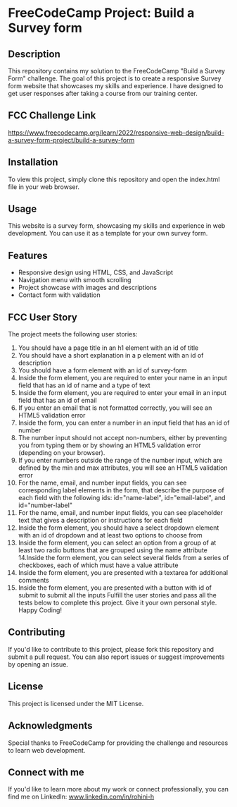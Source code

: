 # FreeCodeCamp Project: Build a Survey form

## Description
This repository contains my solution to the FreeCodeCamp "Build a Survey Form" challenge. The goal of this project is to create a responsive Survey form website that showcases my skills and experience. I have designed to get user responses after taking a course from our training center.

## FCC Challenge Link
https://www.freecodecamp.org/learn/2022/responsive-web-design/build-a-survey-form-project/build-a-survey-form 

## Installation
To view this project, simply clone this repository and open the index.html file in your web browser.

## Usage
This website is a survey form, showcasing my skills and experience in web development. You can use it as a template for your own survey form.

## Features

- Responsive design using HTML, CSS, and JavaScript
- Navigation menu with smooth scrolling
- Project showcase with images and descriptions
- Contact form with validation

## FCC User Story
The project meets the following user stories:

1. You should have a page title in an h1 element with an id of title
2. You should have a short explanation in a p element with an id of description
3. You should have a form element with an id of survey-form
4. Inside the form element, you are required to enter your name in an input field that has an id of name and a type of text
5. Inside the form element, you are required to enter your email in an input field that has an id of email
6. If you enter an email that is not formatted correctly, you will see an HTML5 validation error
7. Inside the form, you can enter a number in an input field that has an id of number
8. The number input should not accept non-numbers, either by preventing you from typing them or by showing an HTML5 validation error (depending on your browser).
9. If you enter numbers outside the range of the number input, which are defined by the min and max attributes, you will see an HTML5 validation error
10. For the name, email, and number input fields, you can see corresponding label elements in the form, that describe the purpose of each field with the following ids: id="name-label", id="email-label", and id="number-label"
11. For the name, email, and number input fields, you can see placeholder text that gives a description or instructions for each field
12. Inside the form element, you should have a select dropdown element with an id of dropdown and at least two options to choose from
13. Inside the form element, you can select an option from a group of at least two radio buttons that are grouped using the name attribute
14.Inside the form element, you can select several fields from a series of checkboxes, each of which must have a value attribute
15. Inside the form element, you are presented with a textarea for additional comments
16. Inside the form element, you are presented with a button with id of submit to submit all the inputs
Fulfill the user stories and pass all the tests below to complete this project. Give it your own personal style. Happy Coding!

## Contributing
If you'd like to contribute to this project, please fork this repository and submit a pull request. You can also report issues or suggest improvements by opening an issue.

## License
This project is licensed under the MIT License.

## Acknowledgments
Special thanks to FreeCodeCamp for providing the challenge and resources to learn web development.

## Connect with me
If you'd like to learn more about my work or connect professionally, you can find me on LinkedIn: www.linkedin.com/in/rohini-h
